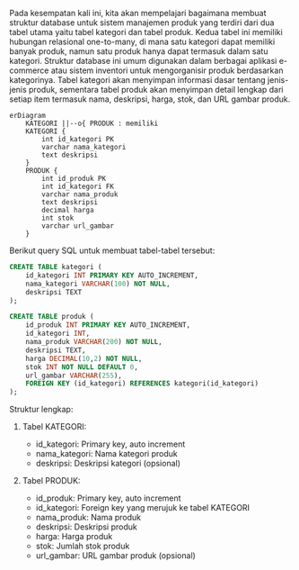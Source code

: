 Pada kesempatan kali ini, kita akan mempelajari bagaimana membuat struktur database untuk sistem manajemen produk yang terdiri dari dua tabel utama yaitu tabel kategori dan tabel produk. Kedua tabel ini memiliki hubungan relasional one-to-many, di mana satu kategori dapat memiliki banyak produk, namun satu produk hanya dapat termasuk dalam satu kategori. Struktur database ini umum digunakan dalam berbagai aplikasi e-commerce atau sistem inventori untuk mengorganisir produk berdasarkan kategorinya. Tabel kategori akan menyimpan informasi dasar tentang jenis-jenis produk, sementara tabel produk akan menyimpan detail lengkap dari setiap item termasuk nama, deskripsi, harga, stok, dan URL gambar produk.

```mermaid
erDiagram
    KATEGORI ||--o{ PRODUK : memiliki
    KATEGORI {
        int id_kategori PK
        varchar nama_kategori
        text deskripsi
    }
    PRODUK {
        int id_produk PK
        int id_kategori FK
        varchar nama_produk
        text deskripsi
        decimal harga
        int stok
        varchar url_gambar
    }

```

Berikut query SQL untuk membuat tabel-tabel tersebut:

```sql
CREATE TABLE kategori (
    id_kategori INT PRIMARY KEY AUTO_INCREMENT,
    nama_kategori VARCHAR(100) NOT NULL,
    deskripsi TEXT
);

CREATE TABLE produk (
    id_produk INT PRIMARY KEY AUTO_INCREMENT,
    id_kategori INT,
    nama_produk VARCHAR(200) NOT NULL,
    deskripsi TEXT,
    harga DECIMAL(10,2) NOT NULL,
    stok INT NOT NULL DEFAULT 0,
    url_gambar VARCHAR(255),
    FOREIGN KEY (id_kategori) REFERENCES kategori(id_kategori)
);
```

Struktur lengkap:

1. Tabel KATEGORI:
   - id_kategori: Primary key, auto increment
   - nama_kategori: Nama kategori produk
   - deskripsi: Deskripsi kategori (opsional)

2. Tabel PRODUK:
   - id_produk: Primary key, auto increment
   - id_kategori: Foreign key yang merujuk ke tabel KATEGORI
   - nama_produk: Nama produk
   - deskripsi: Deskripsi produk
   - harga: Harga produk
   - stok: Jumlah stok produk
   - url_gambar: URL gambar produk (opsional)

